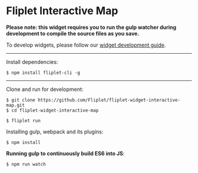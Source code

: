 # Fliplet Interactive Map

**Please note: this widget requires you to run the gulp watcher during development to compile the source files as you save.**

To develop widgets, please follow our [widget development guide](http://developers.fliplet.com).

---

Install dependencies:

```
$ npm install fliplet-cli -g
```

---

Clone and run for development:

```
$ git clone https://github.com/Fliplet/fliplet-widget-interactive-map.git
$ cd fliplet-widget-interactive-map

$ fliplet run
```

Installing gulp, webpack and its plugins:

```
$ npm install
```

**Running gulp to continuously build ES6 into JS**:

```
$ npm run watch
```
